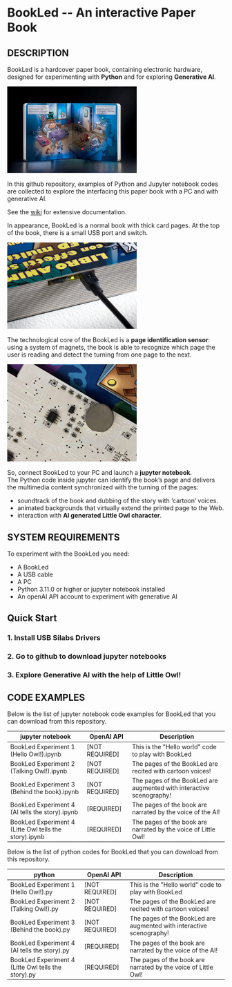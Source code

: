 BookLed -- An interactive Paper Book
====================================

## **DESCRIPTION**
BookLed is a hardcover paper book, containing electronic hardware, designed for experimenting with **Python** and for exploring **Generative AI**.  

<img src="docs/images/xontontox.jpg" alt="Xontontox is calling home Image" width="300">

In this github repository, examples of Python and Jupyter notebook codes are collected to explore the interfacing this paper book with a PC and with generative AI.

See the [wiki](https://github.com/BookLed/wiki) for extensive documentation.

In appearance, BookLed is a normal book with thick card pages. 
At the top of the book, there is a small USB port and switch.

<img src="docs/images/usb.jpg" alt="USB Image" width="300">

The technological core of the BookLed  is a **page identification sensor**: using a system of magnets, the book is able to recognize which page the user is reading and detect the turning from one page to the next.

<img src="docs/images/hall_sensor.jpg" alt="Hall sensor Image" width="300">

So, connect BookLed to your PC and launch a **jupyter notebook**.   
The Python code inside jupyter can identify the book’s page and delivers the multimedia content synchronized with the turning of the pages:  

- soundtrack of the book and dubbing of the story with ‘cartoon’ voices.  
- animated backgrounds that virtually extend the printed page to the Web.  
- interaction with **AI generated Little Owl character**.  

## **SYSTEM REQUIREMENTS**
To experiment with the BookLed you need:
  * A BookLed
  * A USB cable
  * A PC
  * Python 3.11.0 or higher or jupyter notebook installed
  * An openAI API account to experiment with generative AI


## **Quick Start**

### 1. Install USB Silabs Drivers
### 2. Go to github to download jupyter notebooks
### 3. Explore Generative AI with the help of Little Owl!



## **CODE EXAMPLES**

Below is the list of jupyter notebook code examples for BookLed that you can download from this repository.

| jupyter notebook            | OpenAI API | Description |
| ----------------- | --------- | ----------- |
| BookLed Experiment 1 (Hello Owl!).ipynb            | [NOT REQUIRED]    | This is the "Hello world" code to play with BookLed |
| BookLed Experiment 2 (Talking Owl!).ipynb            | [NOT REQUIRED]    | The pages of the BookLed are recited with cartoon voices! |
| BookLed Experiment 3 (Behind the book).ipynb            | [NOT REQUIRED]    | The pages of the BookLed are augmented with interactive scenography! |
| BookLed Experiment 4 (AI tells the story).ipynb            | [REQUIRED]    | The pages of the book are narrated by the voice of the AI! |
| BookLed Experiment 4 (Litte Owl tells the story).ipynb            | [REQUIRED]    | The pages of the book are narrated by the voice of Little Owl! |


Below is the list of python codes for BookLed that you can download from this repository.

| python            | OpenAI API | Description |
| ----------------- | --------- | ----------- |
| BookLed Experiment 1 (Hello Owl!).py            | [NOT REQUIRED]    | This is the "Hello world" code to play with BookLed |
| BookLed Experiment 2 (Talking Owl!).py            | [NOT REQUIRED]    | The pages of the BookLed are recited with cartoon voices! |
| BookLed Experiment 3 (Behind the book).py            | [NOT REQUIRED]    | The pages of the BookLed are augmented with interactive scenography! |
| BookLed Experiment 4 (AI tells the story).py            | [REQUIRED]    | The pages of the book are narrated by the voice of the AI! |
| BookLed Experiment 4 (Litte Owl tells the story).py            | [REQUIRED]    | The pages of the book are narrated by the voice of Little Owl! |






